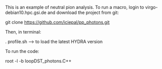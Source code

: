 This is an  example of neutral pion analysis. To run a macro, login to virgo-debian10.hpc.gsi.de and download the project from git:


git clone https://github.com/iciepal/pp_photons.git

Then, in terminal:

 . profile.sh  --> to load the latest HYDRA version

To run the code:

root -l -b loopDST_photons.C++
